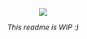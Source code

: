 <p align="center">
  <img src="https://github-readme-stats.vercel.app/api?username=sorashi&show_icons=true"></img>
</p>

<p align="center"><i>This readme is WIP :)</i></p>
